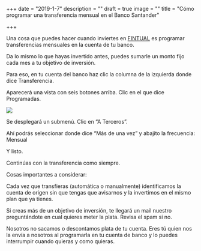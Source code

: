 +++
date = "2019-1-7"
description = ""
draft = true
image = ""
title = "Cómo programar una transferencia mensual en el Banco Santander"

+++
<p>Una cosa que puedes hacer cuando inviertes en <a href="https://fintual.cl">FINTUAL</a> es programar transferencias mensuales en la cuenta de tu banco.</p>

<p>Da lo mismo lo que hayas invertido antes, puedes sumarle un monto fijo cada mes a tu objetivo de inversión.</p>

<p>Para eso, en tu cuenta del banco haz clic la columna de la izquierda donde dice Transferencia.</p>

<p>Aparecerá una vista con seis botones arriba. Clic en el que dice Programadas.</p>

![](/uploads/transferencia_santander.png)

<p>Se desplegará un submenú. Clic en “A Terceros”.</p>

<p>Ahí podrás seleccionar donde dice “Más de una vez” y abajito la frecuencia: Mensual</p>

<p>Y listo.</p>

<p>Continúas con la transferencia como siempre.</p>

<p>Cosas importantes a considerar:</p>

<p>Cada vez que transfieras (automática o manualmente) identificamos la cuenta de origen sin que tengas que avisarnos y la invertimos en el mismo plan que ya tienes.</p>

<p>Si creas más de un objetivo de inversión, te llegará un mail nuestro preguntándote en cual quieres meter la plata. Revisa el spam si no.</p>

<p>Nosotros no sacamos o descontamos plata de tu cuenta. Eres tú quien nos la envía a nosotros al programarla en tu cuenta de banco y lo puedes interrumpir cuando quieras y como quieras.</p>